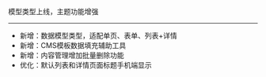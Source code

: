 模型类型上线，主题功能增强

---

- 新增：数据模型类型，适配单页、表单、列表+详情
- 新增：CMS模板数据填充辅助工具
- 新增：内容管理增加批量删除功能
- 优化：默认列表和详情页面标题手机端显示